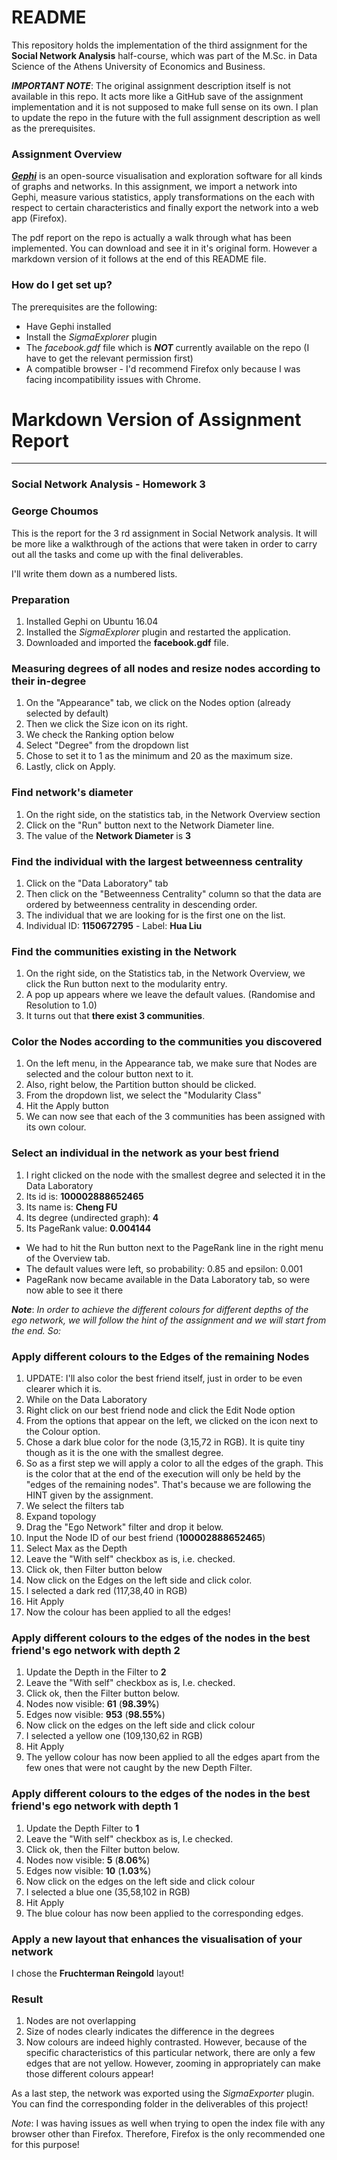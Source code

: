 # README #

This repository holds the implementation of the third assignment for the **Social Network Analysis** half-course, which was part of the M.Sc. in Data Science of the Athens University of Economics and Business.

_**IMPORTANT NOTE**_: The original assignment description itself is not available in this repo. It acts more like a GitHub save of the assignment implementation and it is not supposed to make full sense on its own. I plan to update the repo in the future with the full assignment description as well as the prerequisites.

### Assignment Overview ###
[**_Gephi_**](https://gephi.org/) is an open-source visualisation and exploration software for all kinds of graphs and networks. In this assignment, we import a network into Gephi, measure various statistics, apply transformations on the each with respect to certain characteristics and finally export the network into a web app (Firefox).

The pdf report on the repo is actually a walk through what has been implemented. You can download and see it in it's original form. However a markdown version of it follows at the end of this README file.


### How do I get set up? ###
The prerequisites are the following:

* Have Gephi installed
* Install the _SigmaExplorer_ plugin
* The _facebook.gdf_ file which is **_NOT_** currently available on the repo (I have to get the relevant permission first)
* A compatible browser - I'd recommend Firefox only because I was facing incompatibility issues with Chrome.

# Markdown Version of Assignment Report #

---------------

### Social Network Analysis - Homework 3
### George Choumos

This is the report for the 3 rd assignment in Social Network analysis. It will be more like a walkthrough of the actions that were taken in order to carry out all the tasks and come up with the final deliverables.

I'll write them down as a numbered lists.

### Preparation
1. Installed Gephi on Ubuntu 16.04
2. Installed the _SigmaExplorer_ plugin and restarted the application.
3. Downloaded and imported the **facebook.gdf** file.

### Measuring degrees of all nodes and resize nodes according to their in-degree

1. On the "Appearance" tab, we click on the Nodes option (already selected by default)
2. Then we click the Size icon on its right.
3. We check the Ranking option below
4. Select "Degree" from the dropdown list
5. Chose to set it to 1 as the minimum and 20 as the maximum size.
6. Lastly, click on Apply.

### Find network's diameter
1. On the right side, on the statistics tab, in the Network Overview section
2. Click on the "Run" button next to the Network Diameter line.
3. The value of the **Network Diameter** is **3**

### Find the individual with the largest betweenness centrality
1. Click on the "Data Laboratory" tab
2. Then click on the "Betweenness Centrality" column so that the data are ordered by betweenness centrality in descending order.
3. The individual that we are looking for is the first one on the list.
4. Individual ID: **1150672795** - Label: **Hua Liu**

### Find the communities existing in the Network

1. On the right side, on the Statistics tab, in the Network Overview, we click the Run button next to the modularity entry.
2. A pop up appears where we leave the default values. (Randomise and Resolution to 1.0)
3. It turns out that **there exist 3 communities**.


### Color the Nodes according to the communities you discovered
1. On the left menu, in the Appearance tab, we make sure that Nodes are selected and the colour button next to it.
2. Also, right below, the Partition button should be clicked.
3. From the dropdown list, we select the "Modularity Class"
4. Hit the Apply button
5. We can now see that each of the 3 communities has been assigned with its own colour.

### Select an individual in the network as your best friend
1. I right clicked on the node with the smallest degree and selected it in the Data Laboratory
2. Its id is: **100002888652465**
3. Its name is: **Cheng FU**
4. Its degree (undirected graph): **4**
5. Its PageRank value: **0.004144**
  - We had to hit the Run button next to the PageRank line in the right menu of the Overview tab.
  - The default values were left, so probability: 0.85 and epsilon: 0.001
  - PageRank now became available in the Data Laboratory tab, so were now able to
see it there

**_Note_**: _In order to achieve the different colours for different depths of the ego network, we will follow the hint of the assignment and we will start from the end. So:_

### Apply different colours to the Edges of the remaining Nodes
1. UPDATE: I'll also color the best friend itself, just in order to be even clearer which it is.
2. While on the Data Laboratory
3. Right click on our best friend node and click the Edit Node option
4. From the options that appear on the left, we clicked on the icon next to the Colour option.
5. Chose a dark blue color for the node (3,15,72 in RGB). It is quite tiny though as it is the one with the smallest degree.
6. So as a first step we will apply a color to all the edges of the graph. This is the color that at the end of the execution will only be held by the "edges of the remaining nodes". That's because we are following the HINT given by the assignment.
7. We select the filters tab
8. Expand topology
9. Drag the "Ego Network" filter and drop it below.
10. Input the Node ID of our best friend (**100002888652465**)
11. Select Max as the Depth
12. Leave the "With self" checkbox as is, i.e. checked.
13. Click ok, then Filter button below
14. Now click on the Edges on the left side and click color.
15. I selected a dark red (117,38,40 in RGB)
16. Hit Apply
17. Now the colour has been applied to all the edges!

### Apply different colours to the edges of the nodes in the best friend's ego network with depth 2
1. Update the Depth in the Filter to **2**
2. Leave the "With self" checkbox as is, I.e. checked.
3. Click ok, then the Filter button below.
4. Nodes now visible: **61** (**98.39%**)
5. Edges now visible: **953** (**98.55%**)
6. Now click on the edges on the left side and click colour
7. I selected a yellow one (109,130,62 in RGB)
8. Hit Apply
9. The yellow colour has now been applied to all the edges apart from the few ones that were not caught by the new Depth Filter.

### Apply different colours to the edges of the nodes in the best friend's ego network with depth 1
1. Update the Depth Filter to **1**
2. Leave the "With self" checkbox as is, I.e checked.
3. Click ok, then the Filter button below.
4. Nodes now visible: **5** (**8.06%**)
5. Edges now visible: **10** (**1.03%**)
6. Now click on the edges on the left side and click colour
7. I selected a blue one (35,58,102 in RGB)
8. Hit Apply
9. The blue colour has now been applied to the corresponding edges.

### Apply a new layout that enhances the visualisation of your network
I chose the **Fruchterman Reingold** layout!

### Result
1. Nodes are not overlapping
2. Size of nodes clearly indicates the difference in the degrees
3. Now colours are indeed highly contrasted. However, because of the specific characteristics of this particular network, there are only a few edges that are not yellow. However, zooming in appropriately can make those different colours appear!

As a last step, the network was exported using the _SigmaExporter_ plugin. You can find the corresponding folder in the deliverables of this project!

_Note_: I was having issues as well when trying to open the index file with any browser other than
Firefox. Therefore, Firefox is the only recommended one for this purpose!
